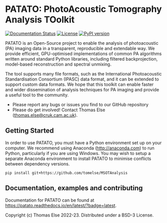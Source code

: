 # PATATO: PhotoAcoustic Tomography Analysis TOolkit
[![Documentation Status](https://readthedocs.org/projects/patato/badge/?version=latest)](https://patato.readthedocs.io/en/latest/?badge=latest)
[![License](https://img.shields.io/badge/License-BSD_3--Clause-blue.svg)](https://github.com/tomelse/patato/blob/main/LICENSE.MD)
[![PyPI version](https://badge.fury.io/py/patato.svg)](https://badge.fury.io/py/patato)

PATATO is an Open-Source project to enable the analysis of photoacoustic (PA) imaging data in a transparent, reproducible and extendable way. We provide efficient, GPU-optimised implementations of common PA algorithms written around standard Python libraries, including filtered backprojection, model-based reconstruction and spectral unmixing.

The tool supports many file formats, such as the International Photoacoustic Standardisation Consortium (IPASC) data format, and it can be extended to support custom data formats. We hope that this toolkit can enable faster and wider dissemination of analysis techniques for PA imaging and provide a useful tool to the community.

* Please report any bugs or issues you find to our GitHub repository
* Please do get involved! Contact Thomas Else (thomas.else@cruk.cam.ac.uk).

## Getting Started
In order to use PATATO, you must have a Python environment set up on your computer. We recommend using Anaconda (http://anaconda.com) to run Python, particularly if you are using Windows. You may wish to setup a separate Anaconda environment to install PATATO to minimise conflicts between dependency versions.

```shell
pip install git+https://github.com/tomelse/MSOTAnalysis
```

## Documentation, examples and contributing
Documentation for PATATO can be found at https://patato.readthedocs.io/en/latest/?badge=latest.

Copyright (c) Thomas Else 2022-23.
Distributed under a BSD-3 License.
